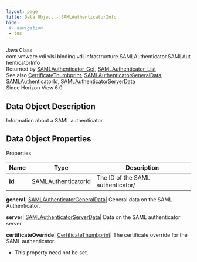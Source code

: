 ```yaml
---
layout: page
title: Data Object - SAMLAuthenticatorInfo
hide:
 #- navigation
 - toc
---
```






Java Class
    com.vmware.vdi.vlsi.binding.vdi.infrastructure.SAMLAuthenticator.SAMLAuthenticatorInfo  
Returned by
     [SAMLAuthenticator_Get](vdi.infrastructure.SAMLAuthenticator.md#get), [SAMLAuthenticator_List](vdi.infrastructure.SAMLAuthenticator.md#list)  
See also
     [CertificateThumbprint](vdi.utils.Certificate.CertificateThumbprint.md), [SAMLAuthenticatorGeneralData](vdi.infrastructure.SAMLAuthenticator.GeneralData.md), [SAMLAuthenticatorId](vdi.entity.SAMLAuthenticatorId.md), [SAMLAuthenticatorServerData](vdi.infrastructure.SAMLAuthenticator.ServerData.md)  
Since 
    Horizon View 6.0

## Data Object Description 

Information about a SAML authenticator. 

## Data Object Properties

Properties

Name |  Type |  Description   
---|---|---  
**id**| [SAMLAuthenticatorId](vdi.entity.SAMLAuthenticatorId.md)|  The ID of the SAML authenticator/   
  
**general**| [SAMLAuthenticatorGeneralData](vdi.infrastructure.SAMLAuthenticator.GeneralData.md)|  General data on the SAML Authenticator.   
  
**server**| [SAMLAuthenticatorServerData](vdi.infrastructure.SAMLAuthenticator.ServerData.md)|  Data on the SAML authenticator server   
  
**certificateOverride**| [CertificateThumbprint](vdi.utils.Certificate.CertificateThumbprint.md)|  The certificate override for the SAML authenticator.   


* This property need not be set.

  
  
  
   
  
  

